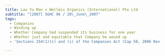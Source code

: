 ```yaml
---
title: Lau Yu Man v Wellmix Organics (International) Pte Ltd
subtitle: "[2007] SGHC 96 / 20\_June\_2007"
tags:
  - Companies
  - Winding up
  - Whether Company had suspended its business for one year
  - Whether just and equitable that Company be wound up
  - 'Sections 254(1)(c) and (i) of the Companies Act (Cap 50, 2006 Rev Ed)'

---
```


